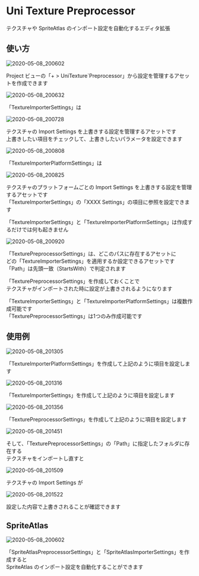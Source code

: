 # Uni Texture Preprocessor

テクスチャや SpriteAtlas のインポート設定を自動化するエディタ拡張

## 使い方

![2020-05-08_200602](https://user-images.githubusercontent.com/6134875/81400776-d686b480-9168-11ea-8aaf-c4312b08f2da.png)

Project ビューの「+ > UniTexture`Preprocessor」から設定を管理するアセットを作成できます  

![2020-05-08_200632](https://user-images.githubusercontent.com/6134875/81400779-d7b7e180-9168-11ea-849f-f4ac5d86717f.png)

「TextureImporterSettings」は  

![2020-05-08_200728](https://user-images.githubusercontent.com/6134875/81400781-d7b7e180-9168-11ea-8bc2-77c61370d02a.png)

テクスチャの Import Settings を上書きする設定を管理するアセットです  
上書きしたい項目をチェックして、上書きしたいパラメータを設定できます  

![2020-05-08_200808](https://user-images.githubusercontent.com/6134875/81400783-d8507800-9168-11ea-9f04-c4ef67ec39b0.png)

「TextureImporterPlatformSettings」は  

![2020-05-08_200825](https://user-images.githubusercontent.com/6134875/81400785-d8507800-9168-11ea-802e-5a2fd109fa8e.png)

テクスチャのプラットフォームごとの Import Settings を上書きする設定を管理するアセットです  
「TextureImporterSettings」の「XXXX Settings」の項目に参照を設定できます  

「TextureImporterSettings」と「TextureImporterPlatformSettings」は作成するだけでは何も起きません  

![2020-05-08_200920](https://user-images.githubusercontent.com/6134875/81400792-dbe3ff00-9168-11ea-8921-67698de62278.png)

「TexturePreprocessorSettings」は、どこのパスに存在するアセットに  
どの「TextureImporterSettings」を適用するか設定できるアセットです  
「Path」は先頭一致（StartsWith）で判定されます  

「TexturePreprocessorSettings」を作成しておくことで  
テクスチャがインポートされた時に設定が上書きされるようになります  

「TextureImporterSettings」と「TextureImporterPlatformSettings」は複数作成可能です  
「TexturePreprocessorSettings」は1つのみ作成可能です  

## 使用例

![2020-05-08_201305](https://user-images.githubusercontent.com/6134875/81400794-dd152c00-9168-11ea-9299-ca6f62781ff8.png)

「TextureImporterPlatformSettings」を作成して上記のように項目を設定します  

![2020-05-08_201316](https://user-images.githubusercontent.com/6134875/81400795-dd152c00-9168-11ea-9c9c-3d82052f0a6c.png)

「TextureImporterSettings」を作成して上記のように項目を設定します  

![2020-05-08_201356](https://user-images.githubusercontent.com/6134875/81400796-ddadc280-9168-11ea-9e17-ad8b53ac750b.png)

「TexturePreprocessorSettings」を作成して上記のように項目を設定します  

![2020-05-08_201451](https://user-images.githubusercontent.com/6134875/81400797-de465900-9168-11ea-85de-f91abf34f129.png)

そして、「TexturePreprocessorSettings」の「Path」に指定したフォルダに存在する  
テクスチャをインポートし直すと  

![2020-05-08_201509](https://user-images.githubusercontent.com/6134875/81400798-de465900-9168-11ea-8feb-8c806cdccfbd.png)

テクスチャの Import Settings が  

![2020-05-08_201522](https://user-images.githubusercontent.com/6134875/81400799-dedeef80-9168-11ea-9f6c-10b0b74587e4.png)

設定した内容で上書きされることが確認できます  

## SpriteAtlas

![2020-05-08_200602](https://user-images.githubusercontent.com/6134875/81400776-d686b480-9168-11ea-8aaf-c4312b08f2da.png)

「SpriteAtlasPreprocessorSettings」と「SpriteAtlasImporterSettings」を作成すると  
SpriteAtlas のインポート設定を自動化することができます  